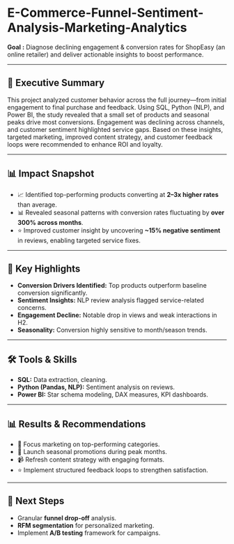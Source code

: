 # E-Commerce-Funnel-Sentiment-Analysis-Marketing-Analytics
 
**Goal :** Diagnose declining engagement & conversion rates for ShopEasy (an online retailer) and deliver actionable insights to boost performance.  

---

## 📌 Executive Summary  
This project analyzed customer behavior across the full journey—from initial engagement to final purchase and feedback. Using SQL, Python (NLP), and Power BI, the study revealed that a small set of products and seasonal peaks drive most conversions. Engagement was declining across channels, and customer sentiment highlighted service gaps. Based on these insights, targeted marketing, improved content strategy, and customer feedback loops were recommended to enhance ROI and loyalty.  

---

## 📊 Impact Snapshot  
- 📈 Identified top-performing products converting at **2–3x higher rates** than average.  
- 📊 Revealed seasonal patterns with conversion rates fluctuating by **over 300% across months**.  
- ⭐ Improved customer insight by uncovering **~15% negative sentiment** in reviews, enabling targeted service fixes.  

---

## 🚀 Key Highlights  
- **Conversion Drivers Identified:** Top products outperform baseline conversion significantly.  
- **Sentiment Insights:** NLP review analysis flagged service-related concerns.  
- **Engagement Decline:** Notable drop in views and weak interactions in H2.  
- **Seasonality:** Conversion highly sensitive to month/season trends.  

---

## 🛠️ Tools & Skills  
- **SQL:** Data extraction, cleaning.  
- **Python (Pandas, NLP):** Sentiment analysis on reviews.  
- **Power BI:** Star schema modeling, DAX measures, KPI dashboards.    

---

## 📊 Results & Recommendations  
- 🎯 Focus marketing on top-performing categories.  
- 📆 Launch seasonal promotions during peak months.  
- 📹 Refresh content strategy with engaging formats.  
- ⭐ Implement structured feedback loops to strengthen satisfaction.  

---

## 🔮 Next Steps  
- Granular **funnel drop-off** analysis.  
- **RFM segmentation** for personalized marketing.  
- Implement **A/B testing** framework for campaigns.  
